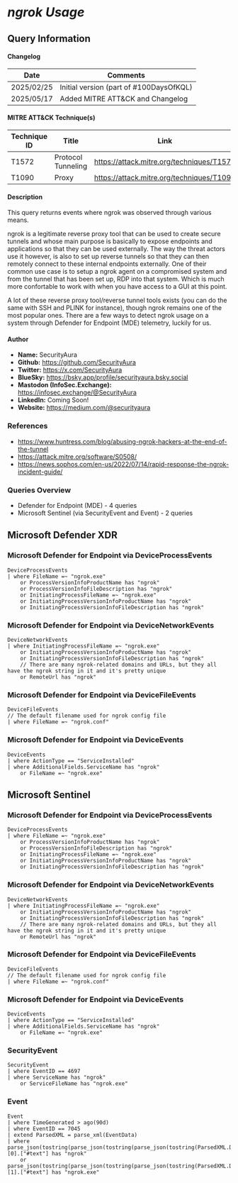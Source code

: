# *ngrok Usage*

## Query Information

#### Changelog

| Date | Comments |
|---|---|
| 2025/02/25 | Initial version (part of #100DaysOfKQL) |
| 2025/05/17 | Added MITRE ATT&CK and Changelog |

#### MITRE ATT&CK Technique(s)

| Technique ID | Title    | Link    |
| ---  | --- | --- |
| T1572 | Protocol Tunneling | https://attack.mitre.org/techniques/T1572 |
| T1090 | Proxy | https://attack.mitre.org/techniques/T1090 | 

#### Description

This query returns events where ngrok was observed through various means.

ngrok is a legitimate reverse proxy tool that can be used to create secure tunnels and whose main purpose is basically to expose endpoints and applications so that they can be used externally. The way the threat actors use it however, is also to set up reverse tunnels so that they can then remotely connect to these internal endpoints externally. One of their common use case is to setup a ngrok agent on a compromised system and from the tunnel that has been set up, RDP into that system. Which is much more confortable to work with when you have access to a GUI at this point.

A lot of these reverse proxy tool/reverse tunnel tools exists (you can do the same with SSH and PLINK for instance), though ngrok remains one of the most popular ones. There are a few ways to detect ngrok usage on a system through Defender for Endpoint (MDE) telemetry, luckily for us.

#### Author <Optional>
- **Name:** SecurityAura
- **Github:** https://github.com/SecurityAura
- **Twitter:** https://x.com/SecurityAura
- **BlueSky:** https://bsky.app/profile/securityaura.bsky.social
- **Mastodon (InfoSec.Exchange):** https://infosec.exchange/@SecurityAura
- **LinkedIn:** Coming Soon!
- **Website:** https://medium.com/@securityaura

### References ###

- https://www.huntress.com/blog/abusing-ngrok-hackers-at-the-end-of-the-tunnel
- https://attack.mitre.org/software/S0508/
- https://news.sophos.com/en-us/2022/07/14/rapid-response-the-ngrok-incident-guide/

### Queries Overview ###

- Defender for Endpoint (MDE) - 4 queries
- Microsoft Sentinel (via SecurityEvent and Event) - 2 queries

## Microsoft Defender XDR ##
### Microsoft Defender for Endpoint via DeviceProcessEvents ###
```KQL
DeviceProcessEvents
| where FileName =~ "ngrok.exe"
    or ProcessVersionInfoProductName has "ngrok"
    or ProcessVersionInfoFileDescription has "ngrok"
    or InitiatingProcessFileName =~ "ngrok.exe"
    or InitiatingProcessVersionInfoProductName has "ngrok"
    or InitiatingProcessVersionInfoFileDescription has "ngrok"
```
### Microsoft Defender for Endpoint via DeviceNetworkEvents ###
```KQL
DeviceNetworkEvents
| where InitiatingProcessFileName =~ "ngrok.exe"
    or InitiatingProcessVersionInfoProductName has "ngrok"
    or InitiatingProcessVersionInfoFileDescription has "ngrok"
    // There are many ngrok-related domains and URLs, but they all have the ngrok string in it and it's pretty unique
    or RemoteUrl has "ngrok"
```
### Microsoft Defender for Endpoint via DeviceFileEvents ###
```KQL
DeviceFileEvents
// The default filename used for ngrok config file
| where FileName =~ "ngrok.conf"
```
### Microsoft Defender for Endpoint via DeviceEvents ###
```KQL
DeviceEvents
| where ActionType == "ServiceInstalled"
| where AdditionalFields.ServiceName has "ngrok"
    or FileName =~ "ngrok.exe"
```
## Microsoft Sentinel ##
### Microsoft Defender for Endpoint via DeviceProcessEvents ###
```KQL
DeviceProcessEvents
| where FileName =~ "ngrok.exe"
    or ProcessVersionInfoProductName has "ngrok"
    or ProcessVersionInfoFileDescription has "ngrok"
    or InitiatingProcessFileName =~ "ngrok.exe"
    or InitiatingProcessVersionInfoProductName has "ngrok"
    or InitiatingProcessVersionInfoFileDescription has "ngrok"
```
### Microsoft Defender for Endpoint via DeviceNetworkEvents ###
```KQL
DeviceNetworkEvents
| where InitiatingProcessFileName =~ "ngrok.exe"
    or InitiatingProcessVersionInfoProductName has "ngrok"
    or InitiatingProcessVersionInfoFileDescription has "ngrok"
    // There are many ngrok-related domains and URLs, but they all have the ngrok string in it and it's pretty unique
    or RemoteUrl has "ngrok"
```
### Microsoft Defender for Endpoint via DeviceFileEvents ###
```KQL
DeviceFileEvents
// The default filename used for ngrok config file
| where FileName =~ "ngrok.conf"
```
### Microsoft Defender for Endpoint via DeviceEvents ###
```KQL
DeviceEvents
| where ActionType == "ServiceInstalled"
| where AdditionalFields.ServiceName has "ngrok"
    or FileName =~ "ngrok.exe"
```
### SecurityEvent ###
```KQL
SecurityEvent
| where EventID == 4697
| where ServiceName has "ngrok"
    or ServiceFileName has "ngrok.exe"
```
### Event ###
```KQL
Event
| where TimeGenerated > ago(90d)
| where EventID == 7045
| extend ParsedXML = parse_xml(EventData)
| where parse_json(tostring(parse_json(tostring(parse_json(tostring(ParsedXML.DataItem)).EventData)).Data))[0].["#text"] has "ngrok"
    or parse_json(tostring(parse_json(tostring(parse_json(tostring(ParsedXML.DataItem)).EventData)).Data))[1].["#text"] has "ngrok.exe"
```
